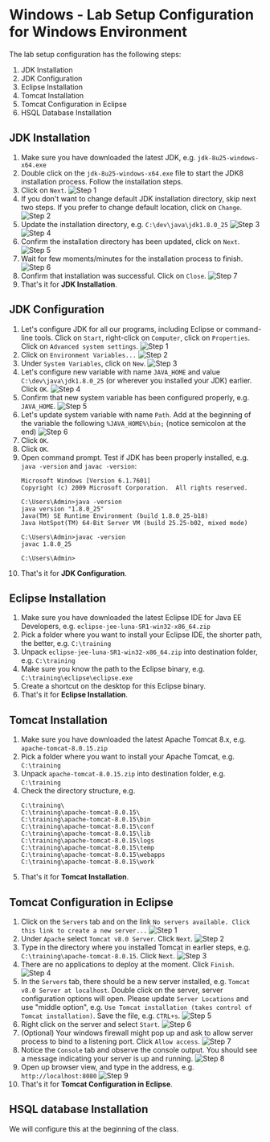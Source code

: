 # Windows - Lab Setup Configuration for Windows Environment
The lab setup configuration has the following steps:
1. JDK Installation
2. JDK Configuration
3. Eclipse Installation
4. Tomcat Installation
5. Tomcat Configuration in Eclipse
6. HSQL Database Installation

## JDK Installation
1. Make sure you have downloaded the latest JDK, e.g. `jdk-8u25-windows-x64.exe`
2. Double click on the `jdk-8u25-windows-x64.exe` file to start the JDK8 installation process. Follow the installation steps.
3. Click on `Next`.
![Step 1](https://raw.github.com/javaclinic/lab-setup-spring/master/screenshots/java_01.png)
4. If you don't want to change default JDK installation directory, skip next two steps. If you prefer to change default location, click on `Change`.
![Step 2](https://raw.github.com/javaclinic/lab-setup-spring/master/screenshots/java_02.png)
5. Update the installation directory, e.g. `C:\dev\java\jdk1.8.0_25`
![Step 3](https://raw.github.com/javaclinic/lab-setup-spring/master/screenshots/java_03.png)
![Step 4](https://raw.github.com/javaclinic/lab-setup-spring/master/screenshots/java_04.png)
6. Confirm the installation directory has been updated, click on `Next`.
![Step 5](https://raw.github.com/javaclinic/lab-setup-spring/master/screenshots/java_05.png)
7. Wait for few moments/minutes for the installation process to finish.
![Step 6](https://raw.github.com/javaclinic/lab-setup-spring/master/screenshots/java_06.png)
8. Confirm that installation was successful. Click on `Close`.
![Step 7](https://raw.github.com/javaclinic/lab-setup-spring/master/screenshots/java_07.png)
9. That's it for **JDK Installation**.

## JDK Configuration
1. Let's configure JDK for all our programs, including Eclipse or command-line tools. Click on `Start`, right-click on `Computer`, click on `Properties`. Click on `Advanced system settings`.
![Step 1](https://raw.github.com/javaclinic/lab-setup-spring/master/screenshots/java_config_01.png)
2. Click on `Environment Variables...`
![Step 2](https://raw.github.com/javaclinic/lab-setup-spring/master/screenshots/java_config_02.png)
3. Under `System Variables`, click on `New`.
![Step 3](https://raw.github.com/javaclinic/lab-setup-spring/master/screenshots/java_config_03.png)
4. Let's configure new variable with name `JAVA_HOME` and value `C:\dev\java\jdk1.8.0_25` (or wherever you installed your JDK) earlier. Click `OK`.
![Step 4](https://raw.github.com/javaclinic/lab-setup-spring/master/screenshots/java_config_04.png)
5. Confirm that new system variable has been configured properly, e.g. `JAVA_HOME`.
![Step 5](https://raw.github.com/javaclinic/lab-setup-spring/master/screenshots/java_config_05.png)
6. Let's update system variable with name `Path`. Add at the beginning of the variable the following `%JAVA_HOME%\bin;` (notice semicolon at the end)
![Step 6](https://raw.github.com/javaclinic/lab-setup-spring/master/screenshots/java_config_06.png)
7. Click `OK`.
8. Click `OK`.
9. Open command prompt. Test if JDK has been properly installed, e.g. `java -version` and `javac -version`:
    ```
    Microsoft Windows [Version 6.1.7601]
    Copyright (c) 2009 Microsoft Corporation.  All rights reserved.
    
    C:\Users\Admin>java -version
    java version "1.8.0_25"
    Java(TM) SE Runtime Environment (build 1.8.0_25-b18)
    Java HotSpot(TM) 64-Bit Server VM (build 25.25-b02, mixed mode)
    
    C:\Users\Admin>javac -version
    javac 1.8.0_25
    
    C:\Users\Admin>
    ```
10. That's it for **JDK Configuration**.

## Eclipse Installation
1. Make sure you have downloaded the latest Eclipse IDE for Java EE Developers, e.g. `eclipse-jee-luna-SR1-win32-x86_64.zip`
2. Pick a folder where you want to install your Eclipse IDE, the shorter path, the better, e.g. `C:\training`
3. Unpack `eclipse-jee-luna-SR1-win32-x86_64.zip` into destination folder, e.g. `C:\training`
4. Make sure you know the path to the Eclipse binary, e.g. `C:\training\eclipse\eclipse.exe`
5. Create a shortcut on the desktop for this Eclipse binary.
6. That's it for **Eclipse Installation**.

## Tomcat Installation
1. Make sure you have downloaded the latest Apache Tomcat 8.x, e.g. `apache-tomcat-8.0.15.zip`
2. Pick a folder where you want to install your Apache Tomcat, e.g. `C:\training`
3. Unpack `apache-tomcat-8.0.15.zip` into destination folder, e.g. `C:\training`
4. Check the directory structure, e.g. 
    ```
    C:\training\
    C:\training\apache-tomcat-8.0.15\
    C:\training\apache-tomcat-8.0.15\bin
    C:\training\apache-tomcat-8.0.15\conf
    C:\training\apache-tomcat-8.0.15\lib
    C:\training\apache-tomcat-8.0.15\logs
    C:\training\apache-tomcat-8.0.15\temp
    C:\training\apache-tomcat-8.0.15\webapps
    C:\training\apache-tomcat-8.0.15\work
    ```
5. That's it for **Tomcat Installation**.

## Tomcat Configuration in Eclipse
1. Click on the `Servers` tab and on the link `No servers available. Click this link to create a new server...`
  ![Step 1](https://raw.github.com/javaclinic/lab-setup-spring/master/screenshots/eclipse_tomcat_configuration_01.png)
2. Under `Apache` select `Tomcat v8.0 Server`. Click `Next`.
  ![Step 2](https://raw.github.com/javaclinic/lab-setup-spring/master/screenshots/eclipse_tomcat_configuration_02.png)
3. Type in the directory where you installed Tomcat in earlier steps, e.g. `C:\training\apache-tomcat-8.0.15`. Click `Next`.
  ![Step 3](https://raw.github.com/javaclinic/lab-setup-spring/master/screenshots/eclipse_tomcat_configuration_03.png)
4. There are no applications to deploy at the moment. Click `Finish`.
  ![Step 4](https://raw.github.com/javaclinic/lab-setup-spring/master/screenshots/eclipse_tomcat_configuration_04.png)
5. In the `Servers` tab, there should be a new server installed, e.g. `Tomcat v8.0 Server at localhost`. Double click on the server, server configuration options will open. Please update `Server Locations` and use "middle option", e.g. `Use Tomcat installation (takes control of Tomcat installation)`. Save the file, e.g. `CTRL+s`.
  ![Step 5](https://raw.github.com/javaclinic/lab-setup-spring/master/screenshots/eclipse_tomcat_configuration_05.png)
6. Right click on the server and select `Start`.
    ![Step 6](https://raw.github.com/javaclinic/lab-setup-spring/master/screenshots/eclipse_tomcat_configuration_06.png)
7. (Optional) Your windows firewall might pop up and ask to allow server process to bind to a listening port. Click `Allow access`.
  ![Step 7](https://raw.github.com/javaclinic/lab-setup-spring/master/screenshots/eclipse_tomcat_configuration_07.png)
8. Notice the `Console` tab and observe the console output. You should see a message indicating your server is up and running.
  ![Step 8](https://raw.github.com/javaclinic/lab-setup-spring/master/screenshots/eclipse_tomcat_configuration_08.png)
9. Open up browser view, and type in the address, e.g. `http://localhost:8080`
  ![Step 9](https://raw.github.com/javaclinic/lab-setup-spring/master/screenshots/eclipse_tomcat_configuration_09.png)
10. That's it for **Tomcat Configuration in Eclipse**.


## HSQL database Installation
We will configure this at the beginning of the class.


